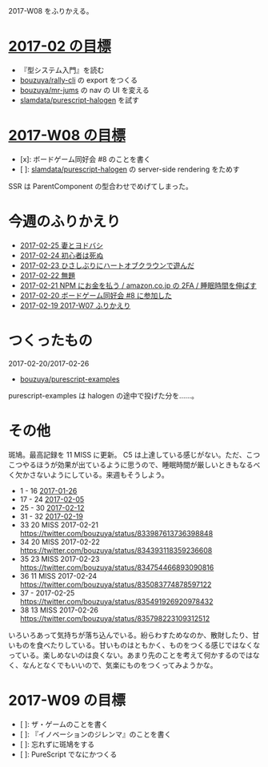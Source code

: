 2017-W08 をふりかえる。

# [2017-02 の目標][2016-12-31]

- 『型システム入門』を読む
- [bouzuya/rally-cli][] の export をつくる
- [bouzuya/mr-jums][] の nav の UI を変える
- [slamdata/purescript-halogen][] を試す

# [2017-W08 の目標][2017-02-19]

- [x]: ボードゲーム同好会 #8 のことを書く
- [ ]: [slamdata/purescript-halogen][] の server-side rendering をためす

SSR は ParentComponent の型合わせでめげてしまった。

# 今週のふりかえり

- [2017-02-25 妻とヨドバシ][2017-02-25]
- [2017-02-24 初心者は死ぬ][2017-02-24]
- [2017-02-23 ひさしぶりにハートオブクラウンで遊んだ][2017-02-23]
- [2017-02-22 無題][2017-02-22]
- [2017-02-21 NPM にお金を払う / amazon.co.jp の 2FA / 睡眠時間を伸ばす][2017-02-21]
- [2017-02-20 ボードゲーム同好会 #8 に参加した][2017-02-20]
- [2017-02-19 2017-W07 ふりかえり][2017-02-19]

# つくったもの

2017-02-20/2017-02-26

- [bouzuya/purescript-examples][]

purescript-examples は halogen の途中で投げた分を……。

# その他

斑鳩。最高記録を 11 MISS に更新。 C5 は上達している感じがない。ただ、こつこつやるほうが効果が出ているように思うので、睡眠時間が厳しいときもなるべく欠かさないようにしている。来週もそうしよう。

- 1 - 16 [2017-01-26][]
- 17 - 24 [2017-02-05][]
- 25 - 30 [2017-02-12][]
- 31 - 32 [2017-02-19][]
- 33 20 MISS 2017-02-21 https://twitter.com/bouzuya/status/833987613736398848
- 34 20 MISS 2017-02-22 https://twitter.com/bouzuya/status/834393118359236608
- 35 23 MISS 2017-02-23 https://twitter.com/bouzuya/status/834754466893090816
- 36 11 MISS 2017-02-24 https://twitter.com/bouzuya/status/835083774878597122
- 37 - 2017-02-25 https://twitter.com/bouzuya/status/835491926920978432
- 38 13 MISS 2017-02-26 https://twitter.com/bouzuya/status/835798223109312512

いろいろあって気持ちが落ち込んでいる。紛らわすためなのか、散財したり、甘いものを食べたりしている。甘いものはともかく、ものをつくる感じではなくなっている。楽しめないのは良くない。あまり先のことを考えて何かするのではなく、なんとなくでもいいので、気楽にものをつくってみようかな。

# 2017-W09 の目標

- [ ]: ザ・ゲームのことを書く
- [ ]: 『イノベーションのジレンマ』のことを書く
- [ ]: 忘れずに斑鳩をする
- [ ]: PureScript でなにかつくる

[2016-12-31]: http://blog.bouzuya.net/2016/12/31/
[2017-01-26]: http://blog.bouzuya.net/2017/01/26/
[2017-02-05]: http://blog.bouzuya.net/2017/02/05/
[2017-02-12]: http://blog.bouzuya.net/2017/02/12/
[2017-02-19]: http://blog.bouzuya.net/2017/02/19/
[2017-02-20]: http://blog.bouzuya.net/2017/02/20/
[2017-02-21]: http://blog.bouzuya.net/2017/02/21/
[2017-02-22]: http://blog.bouzuya.net/2017/02/22/
[2017-02-23]: http://blog.bouzuya.net/2017/02/23/
[2017-02-24]: http://blog.bouzuya.net/2017/02/24/
[2017-02-25]: http://blog.bouzuya.net/2017/02/25/
[bouzuya/mr-jums]: https://github.com/bouzuya/mr-jums
[bouzuya/purescript-examples]: https://github.com/bouzuya/purescript-examples
[bouzuya/rally-cli]: https://github.com/bouzuya/rally-cli
[slamdata/purescript-halogen]: https://github.com/slamdata/purescript-halogen
